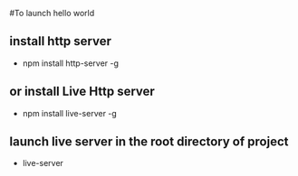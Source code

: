 #To launch hello world

## install http server
- npm install http-server -g

## or install Live Http server
- npm install live-server -g

## launch live server in the root directory of project
- live-server
